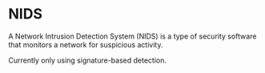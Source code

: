 # NIDS
A Network Intrusion Detection System (NIDS) is a type of security software that monitors a network for suspicious activity.

Currently only using signature-based detection.
